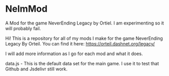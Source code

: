 # NelmMod
A Mod for the game NeverEnding Legacy by Ortiel. I am experimenting so it will probably fail.


Hi!
This is a repository for all of my mods I make for the game NeverEnding Legacy By Orteil. You can find it here: https://orteil.dashnet.org/legacy/

I will add more information as I go for each mod and what it does.

data.js - This is the default data set for the main game. I use it to test that Github and Jsdelivr still work.

